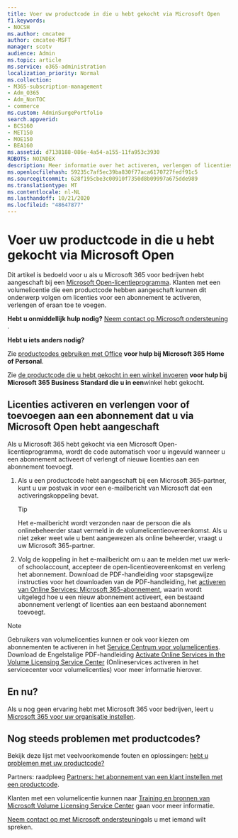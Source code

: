 ```yaml
---
title: Voer uw productcode in die u hebt gekocht via Microsoft Open
f1.keywords:
- NOCSH
ms.author: cmcatee
author: cmcatee-MSFT
manager: scotv
audience: Admin
ms.topic: article
ms.service: o365-administration
localization_priority: Normal
ms.collection:
- M365-subscription-management
- Adm_O365
- Adm_NonTOC
- commerce
ms.custom: AdminSurgePortfolio
search.appverid:
- BCS160
- MET150
- MOE150
- BEA160
ms.assetid: d7138188-086e-4a54-a155-11fa953c3930
ROBOTS: NOINDEX
description: Meer informatie over het activeren, verlengen of licenties toevoegen aan een abonnement voor Microsoft 365 voor bedrijven.
ms.openlocfilehash: 59235c7af5ec39ba830f77aca6170727fedf91c5
ms.sourcegitcommit: 628f195cbe3c00910f7350d8b09997a675dde989
ms.translationtype: MT
ms.contentlocale: nl-NL
ms.lasthandoff: 10/21/2020
ms.locfileid: "48647877"
---
```

# <a name="enter-your-product-key-purchased-from-microsoft-open"></a>Voer uw productcode in die u hebt gekocht via Microsoft Open

Dit artikel is bedoeld voor u als u Microsoft 365 voor bedrijven hebt aangeschaft bij een [Microsoft Open-licentieprogramma](https://go.microsoft.com/fwlink/p/?LinkID=613298). Klanten met een volumelicentie die een productcode hebben aangeschaft kunnen dit onderwerp volgen om licenties voor een abonnement te activeren, verlengen of eraan toe te voegen.
  
 **Hebt u onmiddellijk hulp nodig?** [Neem contact op Microsoft ondersteuning](../admin/contact-support-for-business-products.md) . 
  
 **Hebt u iets anders nodig?**
 
 Zie [productcodes gebruiken met Office](https://support.microsoft.com/office/12a5763a-d45c-4685-8c95-a44500213759.aspx) **voor hulp bij Microsoft 365 Home of Personal**.
  
 Zie [de productcode die u hebt gekocht in een winkel invoeren](enter-your-product-key.md) **voor hulp bij Microsoft 365 Business Standard die u in een**winkel hebt gekocht. 
  
## <a name="activate-renew-or-add-licenses-to-a-subscription-purchased-from-microsoft-open"></a>Licenties activeren en verlengen voor of toevoegen aan een abonnement dat u via Microsoft Open hebt aangeschaft

Als u Microsoft 365 hebt gekocht via een Microsoft Open-licentieprogramma, wordt de code automatisch voor u ingevuld wanneer u een abonnement activeert of verlengt of nieuwe licenties aan een abonnement toevoegt.
  
1. Als u een productcode hebt aangeschaft bij een Microsoft 365-partner, kunt u uw postvak in voor een e-mailbericht van Microsoft dat een activeringskoppeling bevat.
    
    > [!TIP]
    >  Het e-mailbericht wordt verzonden naar de persoon die als onlinebeheerder staat vermeld in de volumelicentieovereenkomst. Als u niet zeker weet wie u bent aangewezen als online beheerder, vraagt u uw Microsoft 365-partner. 
  
2. Volg de koppeling in het e-mailbericht om u aan te melden met uw werk-of schoolaccount, accepteer de open-licentieovereenkomst en verleng het abonnement. Download de PDF-handleiding voor stapsgewijze instructies voor het downloaden van de PDF-handleiding, het [activeren van Online Services: Microsoft 365-abonnement](https://go.microsoft.com/fwlink/p/?LinkId=618100), waarin wordt uitgelegd hoe u een nieuw abonnement activeert, een bestaand abonnement verlengt of licenties aan een bestaand abonnement toevoegt.
    
> [!NOTE]
> Gebruikers van volumelicenties kunnen er ook voor kiezen om abonnementen te activeren in het [Service Centrum voor volumelicenties](https://go.microsoft.com/fwlink/p/?LinkID=282016). Download de Engelstalige PDF-handleiding [Activate Online Services in the Volume Licensing Service Center](https://go.microsoft.com/fwlink/p/?LinkId=618096) (Onlineservices activeren in het servicecenter voor volumelicenties) voor meer informatie hierover. 
  
## <a name="whats-next"></a>En nu?

Als u nog geen ervaring hebt met Microsoft 365 voor bedrijven, leert u [Microsoft 365 voor uw organisatie instellen](../admin/setup/setup.md).
  
## <a name="still-having-trouble-with-product-keys"></a>Nog steeds problemen met productcodes?

Bekijk deze lijst met veelvoorkomende fouten en oplossingen: [hebt u problemen met uw productcode?](product-key-errors-and-solutions.md)
  
Partners: raadpleeg [Partners: het abonnement van een klant instellen met een productcode](https://support.microsoft.com/office/cf22c50f-95c9-4fa2-b959-c264de256d40).
  
Klanten met een volumelicentie kunnen naar [Training en bronnen van Microsoft Volume Licensing Service Center](https://go.microsoft.com/fwlink/p/?LinkId=618103) gaan voor meer informatie.
  
[Neem contact op met Microsoft ondersteuning](../admin/contact-support-for-business-products.md)als u met iemand wilt spreken.
